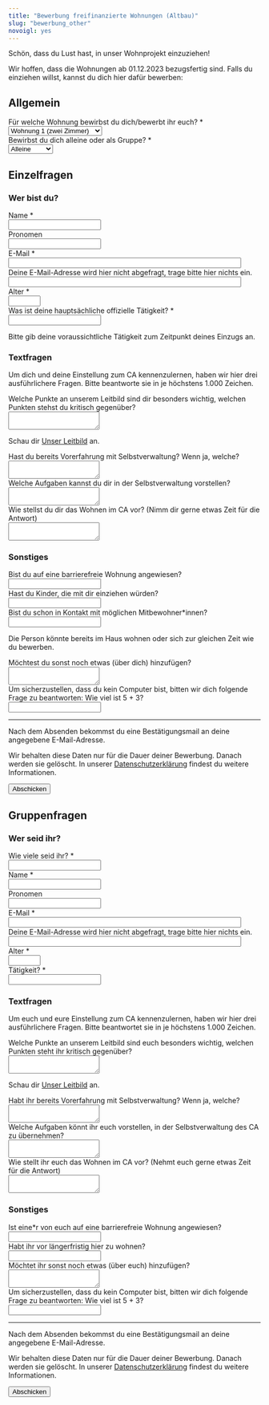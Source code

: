 ```yaml
---
title: "Bewerbung freifinanzierte Wohnungen (Altbau)"
slug: "bewerbung_other"
novoigl: yes
---
```


<form action="/website/bewerbung_other/send.php" method="post" accept-charset="utf-8">
<p>Schön, dass du Lust hast, in unser Wohnprojekt einzuziehen!

Wir hoffen, dass die Wohnungen ab 01.12.2023 bezugsfertig sind.
Falls du einziehen willst, kannst du dich hier dafür bewerben:</p>

<h2>Allgemein</h2>
<div class="field">
    <label class="label" for="apartment">Für welche Wohnung bewirbst du dich/bewerbt ihr euch? *</label>
	<div class="control">
        <div class="select">
            <select name="apartment">
                <option>Wohnung 1 (zwei Zimmer)</option>
                <option>Wohnung 2 (sechs Zimmer)</option>
            </select>
        </div>    </div>
</div>
<div class="field">
    <label class="label" for="group">Bewirbst du dich alleine oder als Gruppe? *</label>
    <div class="control">
        <div class="select">
            <select name="group">
                <option>Alleine</option>
                <option>Als Gruppe</option>
            </select>
        </div>
    </div>
</div>

<h2>Einzelfragen</h2>

<h3>Wer bist du?</h3>
<div class="field">
    <label class="label" for="full_name">Name *</label>
	<div class="control has-icons-left">
        <input type="text" name="full_name" value="" class="input required" maxlength="100" required/>
        <span class="icon is-small is-left">
            <i class="icon-user"></i>
        </span>
    </div>
</div>
<div class="field">
    <label class="label" for="pronouns">Pronomen</label>
    <div class="control">
        <input class="input" type="text" placeholder="" maxlength="60" name="pronouns">
    </div>
</div>
<div class="field">
    <label class="label" for="email">E-Mail *</label>
    <div class="control has-icons-left">
        <input type="email" name="email" value="" class="input required email"
            id="email" size="55" required/>
        <span class="icon is-small is-left">
            <i class="icon-mail-alt"></i>
        </span>
    </div>
</div>
<!-- Schutz vor der Benutzung des Formulars mit Computern. Es ist wird nicht angezeigt. -->
<div class="field extra-field">
    <label class="label" for="mail">Deine E-Mail-Adresse wird hier nicht
    abgefragt, trage bitte hier nichts ein.</label>
    <div class="control has-icons-left">
        <input type="email" name="mail" value="" class="input email"
            id="mail" size="55"/>
    </div>
</div>
<!--<div class="field">
    <label class="label" for="age">Geburtstag *</label>
    <div class="control">
        <input class="input required" type="date" id="age" name="age" value="2001-01-01" min="1940-01-01" max="2010-12-31" required />
    </div>
</div>-->
<div class="field">
    <label class="label" for="age">Alter *</label>
    <div class="control">
        <input class="input required" type="number" id="age" name="age" min="18" max="100" required />
    </div>
</div>
<div class="field">
    <label class="label" for="occupation">Was ist deine hauptsächliche offizielle Tätigkeit? *</label>
    <div class="control">
        <input class="input" type="text" placeholder="" maxlength="200" name="occupation" required>
    </div>
    <p class="help">Bitte gib deine voraussichtliche Tätigkeit zum Zeitpunkt deines Einzugs an.</p>
</div>

<h3>Textfragen</h3>
<p>Um dich und deine Einstellung zum CA kennenzulernen, haben wir hier
    drei ausführlichere Fragen. Bitte beantworte sie in je höchstens 1.000
    Zeichen.</p>
<div class="field">
    <label class="label" for="leitbild">Welche Punkte an unserem Leitbild sind dir besonders
        wichtig, welchen Punkten stehst du kritisch gegenüber?</label>
    <div class="control">
        <textarea name="leitbild" class="textarea" placeholder="" minlength="300" maxlength="1000"></textarea>
    </div>
    <p class="help is-success">Schau dir <a href="/leitbild">Unser Leitbild</a> an.</p>
</div>
<div class="field">
    <label class="label" for="selbstverwaltung_experience">Hast du bereits Vorerfahrung mit Selbstverwaltung? Wenn ja, welche?</label>
    <div class="control">
        <textarea name="selbstverwaltung_experience" class="textarea" placeholder="" minlength="300" maxlength="1000"></textarea>
    </div>
</div>
<div class="field">
    <label class="label" for="selbstverwaltung_tasks">Welche Aufgaben kannst du dir in der Selbstverwaltung vorstellen?</label>
    <div class="control">
        <textarea name="selbstverwaltung_tasks" class="textarea" placeholder="" minlength="300" maxlength="1000"></textarea>
    </div>
</div>
<div class="field">
    <label class="label" for="wohnvorstellung">Wie stellst du dir das Wohnen im CA vor? (Nimm dir gerne etwas Zeit für die Antwort)</label>
    <div class="control">
        <textarea name="wohnvorstellung" class="textarea" placeholder=""
            maxlength="1000"></textarea>
    </div>
</div>

<h3>Sonstiges</h3>
<div class="field">
    <label class="label" for="barrier_free">Bist du auf eine barrierefreie Wohnung
        angewiesen?</label>
    <div class="control">
        <input class="input" type="text" placeholder="" maxlength="60" name="barrier_free">
    </div>
</div>
<div class="field">
    <label class="label" for="children">Hast du Kinder, die mit dir einziehen würden?</label>
    <div class="control">
        <input class="input" type="text" placeholder="" maxlength="60" name="children">
    </div>
</div>
<div class="field">
    <label class="label" for="contacts">Bist du schon in Kontakt mit möglichen Mitbewohner*innen?</label>
    <div class="control">
        <input class="input" type="text" placeholder="" maxlength="200" name="wohnvorstellung">
    </div>
    <p class="help">Die Person könnte bereits im Haus wohnen oder sich zur gleichen Zeit wie du bewerben.</p>
</div>
<div class="field">
    <label class="label" for="sonstiges">Möchtest du sonst noch etwas (über dich) hinzufügen?</label>
    <div class="control">
        <textarea name="sonstiges" class="textarea" placeholder=""
            maxlength="1000"></textarea>
    </div>
</div>
<div class="field">
    <label class="label" for="spam_protection">Um sicherzustellen, dass du kein
    Computer bist, bitten wir dich folgende Frage zu beantworten: Wie viel ist
    5 + 3? </label>
    <div class="spam_protection">
        <input class="input" type="text" placeholder="" maxlength="10" name="spam_protection">
    </div>
</div>
<hr>
<p>Nach dem Absenden bekommst du eine Bestätigungsmail an deine angegebene E-Mail-Adresse.</p>
<p>Wir behalten diese Daten nur für die Dauer deiner Bewerbung. Danach werden sie gelöscht. In unserer <a href="https://collegiumacademicum.de/datenschutz/">Datenschutzerklärung</a> findest du weitere Informationen.</p>
<div class="field">
    <div class="control">
        <label class="sr-only" for="submit"></label>
          <input type="hidden" name="language" value="de">
        <input type="submit" name="submit" value="Abschicken" class="button is-link" id="submit">
    </div>
</div>

<h2>Gruppenfragen</h2>

<h3>Wer seid ihr?</h3>
<div class="field">
    <label class="label" for="group_size">Wie viele seid ihr? *</label>
	<div class="control">
        <input type="number" name="group_size" value="" class="input required" required/>
    </div>
</div>
<!-- open as many name, pronoun, age and occupation fields as there are group members -->
<div class="field">
    <label class="label" for="full_name">Name *</label>
	<div class="control has-icons-left">
        <input type="text" name="full_name" value="" class="input required" maxlength="100" required/>
        <span class="icon is-small is-left">
            <i class="icon-user"></i>
        </span>
    </div>
</div>
<div class="field">
    <label class="label" for="pronouns">Pronomen</label>
    <div class="control">
        <input class="input" type="text" placeholder="" maxlength="60" name="pronouns">
    </div>
</div>
<div class="field">
    <label class="label" for="email">E-Mail *</label>
    <div class="control has-icons-left">
        <input type="email" name="email" value="" class="input required email"
            id="email" size="55" required/>
        <span class="icon is-small is-left">
            <i class="icon-mail-alt"></i>
        </span>
    </div>
</div>
<!-- Schutz vor der Benutzung des Formulars mit Computern. Es ist wird nicht angezeigt. -->
<div class="field extra-field">
    <label class="label" for="mail">Deine E-Mail-Adresse wird hier nicht
    abgefragt, trage bitte hier nichts ein.</label>
    <div class="control has-icons-left">
        <input type="email" name="mail" value="" class="input email"
            id="mail" size="55"/>
    </div>
</div>
<!--<div class="field">
    <label class="label" for="age">Geburtstag *</label>
    <div class="control">
        <input class="input required" type="date" id="age" name="age" value="2001-01-01" min="1940-01-01" max="2010-12-31" required />
    </div>
</div>-->
<div class="field">
    <label class="label" for="age">Alter *</label>
    <div class="control">
        <input class="input required" type="number" id="age" name="age" min="18" max="100" required />
    </div>
</div>
<div class="field">
    <label class="label" for="occupation">Tätigkeit? *</label>
    <div class="control">
        <input class="input" type="text" placeholder="" maxlength="200" name="occupation" required>
    </div>
</div>

<h3>Textfragen</h3>
<p>Um euch und eure Einstellung zum CA kennenzulernen, haben wir hier
    drei ausführlichere Fragen. Bitte beantwortet sie in je höchstens 1.000
    Zeichen.</p>
<div class="field">
    <label class="label" for="leitbild">Welche Punkte an unserem Leitbild sind euch besonders
        wichtig, welchen Punkten steht ihr kritisch gegenüber?</label>
    <div class="control">
        <textarea name="leitbild" class="textarea" placeholder="" minlength="300" maxlength="1000"></textarea>
    </div>
    <p class="help is-success">Schau dir <a href="/leitbild">Unser Leitbild</a> an.</p>
</div>
<div class="field">
    <label class="label" for="selbstverwaltung_experience">Habt ihr bereits Vorerfahrung mit Selbstverwaltung? Wenn ja, welche?</label>
    <div class="control">
        <textarea name="selbstverwaltung_experience" class="textarea" placeholder="" minlength="300" maxlength="1000"></textarea>
    </div>
</div>
<div class="field">
    <label class="label" for="selbstverwaltung_tasks">Welche Aufgaben könnt ihr euch vorstellen, in der Selbstverwaltung des CA zu übernehmen?</label>
    <div class="control">
        <textarea name="selbstverwaltung_tasks" class="textarea" placeholder="" minlength="300" maxlength="1000"></textarea>
    </div>
</div>
<div class="field">
    <label class="label" for="wohnvorstellung">Wie stellt ihr euch das Wohnen im CA vor? (Nehmt euch gerne etwas Zeit für die Antwort)</label>
    <div class="control">
        <textarea name="wohnvorstellung" class="textarea" placeholder=""
            maxlength="1000"></textarea>
    </div>
</div>

<h3>Sonstiges</h3>
<div class="field">
    <label class="label" for="barrier_free">Ist eine*r von euch auf eine barrierefreie Wohnung angewiesen?</label>
    <div class="control">
        <input class="input" type="text" placeholder="" maxlength="60" name="barrier_free">
    </div>
</div>
<div class="field">
    <label class="label" for="contacts">Habt ihr vor längerfristig hier zu wohnen?</label>
    <div class="control">
        <input class="input" type="text" placeholder="" maxlength="200" name="wohnvorstellung">
    </div>
</div>
<div class="field">
    <label class="label" for="sonstiges">Möchtet ihr sonst noch etwas (über euch) hinzufügen?</label>
    <div class="control">
        <textarea name="sonstiges" class="textarea" placeholder=""
            maxlength="1000"></textarea>
    </div>
</div>
<div class="field">
    <label class="label" for="spam_protection">Um sicherzustellen, dass du kein
    Computer bist, bitten wir dich folgende Frage zu beantworten: Wie viel ist
    5 + 3? </label>
    <div class="spam_protection">
        <input class="input" type="text" placeholder="" maxlength="10" name="spam_protection">
    </div>
</div>
<hr>
<p>Nach dem Absenden bekommst du eine Bestätigungsmail an deine angegebene E-Mail-Adresse.</p>
<p>Wir behalten diese Daten nur für die Dauer deiner Bewerbung. Danach werden sie gelöscht. In unserer <a href="https://collegiumacademicum.de/datenschutz/">Datenschutzerklärung</a> findest du weitere Informationen.</p>
<div class="field">
    <div class="control">
        <label class="sr-only" for="submit"></label>
          <input type="hidden" name="language" value="de">
        <input type="submit" name="submit" value="Abschicken" class="button is-link" id="submit">
    </div>
</div>


</form>
